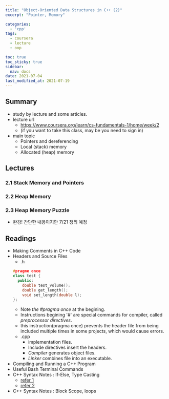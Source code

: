 ```yaml
---
title: "Object-Oriented Data Structures in C++ (2)"
excerpt: "Pointer, Memory"

categories:
  - 'cpp'
tags:
  - coursera
  - lecture
  - oop

toc: true
toc_sticky: true
sidebar:
  nav: docs
date: 2021-07-04
last_modified_at: 2021-07-19
---
```


## Summary

* study by lecture and some articles.
* lecture url
  * https://www.coursera.org/learn/cs-fundamentals-1/home/week/2
  * (if you want to take this class, may be you need to sign in)
* main topic
  * Pointers and dereferencing
  * Local (stack) memory
  * Allocated (heap) memory

## Lectures
### 2.1 Stack Memory and Pointers
### 2.2 Heap Memory
### 2.3 Heap Memory Puzzle

* 완강! 간단한 내용이지만 7/21 정리 예정

## Readings

* Making Comments in C++ Code
* Headers and Source Files
  * .h 
  ```c++
  #pragme once
  class test {
    public:
      double test_volume();
      double get_length();
      void set_length(double l);
  };
  ```
    * Note *the #pragma once* at the begining.
    * Instructions begining '#' are special commands for compiler, called *preprocessor directives*.
    * this instruction(pragma once) prevents the header file from being included multiple times in some projects, which would cause errors.
  * .cpp
    * implementation files.
    * Include directives insert the headers.
    * *Compiler* generates object files.
    * *Linker* combines file into an executable.
* Compiling and Running a C++ Program    
* Useful Bash Terminal Commands
* C++ Syntax Notes : If-Else, Type Casting 
  * [refer 1](http://www.cplusplus.com/doc/tutorial/typecasting/)
  * [refer 2](https://en.cppreference.com/w/cpp/language/implicit_conversion)
* C++ Syntax Notes : Block Scope, loops
